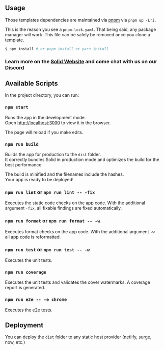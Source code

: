## Usage

Those templates dependencies are maintained via [pnpm](https://pnpm.io) via `pnpm up -Lri`.

This is the reason you see a `pnpm-lock.yaml`. That being said, any package manager will work. This file can be safely be removed once you clone a template.

```bash
$ npm install # or pnpm install or yarn install
```

### Learn more on the [Solid Website](https://solidjs.com) and come chat with us on our [Discord](https://discord.com/invite/solidjs)

## Available Scripts

In the project directory, you can run:

### `npm start`

Runs the app in the development mode.<br>
Open [http://localhost:3000](http://localhost:3000) to view it in the browser.

The page will reload if you make edits.<br>

### `npm run build`

Builds the app for production to the `dist` folder.<br>
It correctly bundles Solid in production mode and optimizes the build for the best performance.

The build is minified and the filenames include the hashes.<br>
Your app is ready to be deployed!

### `npm run lint` or `npm run lint -- -fix`

Executes the static code checks on the app code. With the additional argument `-fix`, all fixable findings are fixed automatically.

### `npm run format` or `npm run format -- -w`

Executes format checks on the app code. With the additional argument `-w` all app code is reformatted.

### `npm run test` or `npm run test -- -w`

Executes the unit tests.

### `npm run coverage`

Executes the unit tests and validates the cover watermarks. A coverage report is generated.

### `npm run e2e -- -e chrome`

Executes the e2e tests.

## Deployment

You can deploy the `dist` folder to any static host provider (netlify, surge, now, etc.)
